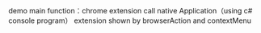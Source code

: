 ﻿demo main  function：chrome extension  call native Application（using c# console program）
extension  shown by browserAction and contextMenu
